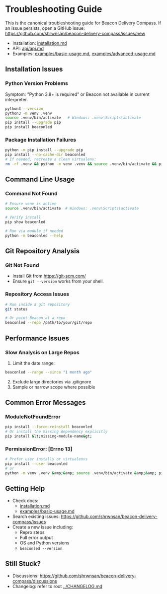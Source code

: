 # Troubleshooting Guide

This is the canonical troubleshooting guide for Beacon Delivery Compass. If an issue persists, open a GitHub issue: https://github.com/shrwnsan/beacon-delivery-compass/issues/new

- Installation: [installation.md](docs/installation.md)
- API: [api/api.md](docs/api/api.md)
- Examples: [examples/basic-usage.md](docs/examples/basic-usage.md), [examples/advanced-usage.md](docs/examples/advanced-usage.md)

## Installation Issues

### Python Version Problems
Symptom: "Python 3.8+ is required" or Beacon not available in current interpreter.

```bash
python3 --version
python3 -m venv .venv
source .venv/bin/activate   # Windows: .venv\Scripts\activate
pip install --upgrade pip
pip install beaconled
```

### Package Installation Failures
```bash
python -m pip install --upgrade pip
pip install --no-cache-dir beaconled
# If needed, recreate a clean virtualenv:
rm -rf .venv && python -m venv .venv && source .venv/bin/activate && pip install beaconled
```

## Command Line Usage

### Command Not Found
```bash
# Ensure venv is active
source .venv/bin/activate  # Windows: .venv\Scripts\activate

# Verify install
pip show beaconled

# Run via module if needed
python -m beaconled --help
```

## Git Repository Analysis

### Git Not Found
- Install Git from https://git-scm.com/
- Ensure `git --version` works from your shell.

### Repository Access Issues
```bash
# Run inside a git repository
git status

# Or point Beacon at a repo
beaconled --repo /path/to/your/git/repo
```

## Performance Issues

### Slow Analysis on Large Repos
1) Limit the date range:
```bash
beaconled --range --since "1 month ago"
```
2) Exclude large directories via .gitignore
3) Sample or narrow scope where possible

## Common Error Messages

### ModuleNotFoundError
```bash
pip install --force-reinstall beaconled
# Or install the missing dependency explicitly
pip install &lt;missing-module-name&gt;
```

### PermissionError: [Errno 13]
```bash
# Prefer user installs or virtualenvs
pip install --user beaconled
# or
python -m venv .venv &amp;&amp; source .venv/bin/activate &amp;&amp; pip install beaconled
```

## Getting Help

- Check docs:
  - [installation.md](docs/installation.md)
  - [examples/basic-usage.md](docs/examples/basic-usage.md)
- Search existing issues: https://github.com/shrwnsan/beacon-delivery-compass/issues
- Create a new issue including:
  - Repro steps
  - Full error output
  - OS and Python versions
  - `beaconled --version`

## Still Stuck?

- Discussions: https://github.com/shrwnsan/beacon-delivery-compass/discussions
- Changelog: refer to root [../CHANGELOG.md](CHANGELOG.md)

